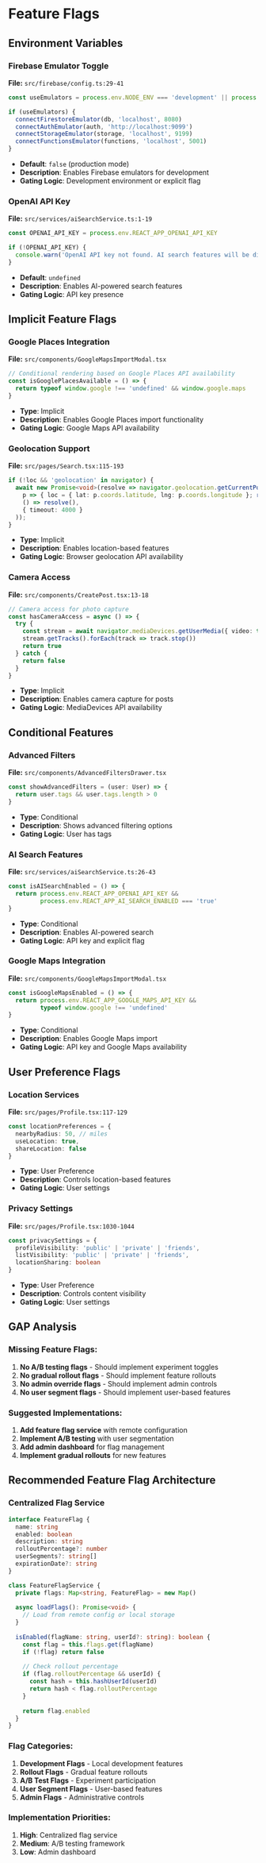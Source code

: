 # Feature Flags

## Environment Variables

### Firebase Emulator Toggle
**File:** `src/firebase/config.ts:29-41`
```typescript
const useEmulators = process.env.NODE_ENV === 'development' || process.env.REACT_APP_USE_EMULATORS === 'true'

if (useEmulators) {
  connectFirestoreEmulator(db, 'localhost', 8080)
  connectAuthEmulator(auth, 'http://localhost:9099')
  connectStorageEmulator(storage, 'localhost', 9199)
  connectFunctionsEmulator(functions, 'localhost', 5001)
}
```
- **Default**: `false` (production mode)
- **Description**: Enables Firebase emulators for development
- **Gating Logic**: Development environment or explicit flag

### OpenAI API Key
**File:** `src/services/aiSearchService.ts:1-19`
```typescript
const OPENAI_API_KEY = process.env.REACT_APP_OPENAI_API_KEY

if (!OPENAI_API_KEY) {
  console.warn('OpenAI API key not found. AI search features will be disabled.')
}
```
- **Default**: `undefined`
- **Description**: Enables AI-powered search features
- **Gating Logic**: API key presence

## Implicit Feature Flags

### Google Places Integration
**File:** `src/components/GoogleMapsImportModal.tsx`
```typescript
// Conditional rendering based on Google Places API availability
const isGooglePlacesAvailable = () => {
  return typeof window.google !== 'undefined' && window.google.maps
}
```
- **Type**: Implicit
- **Description**: Enables Google Places import functionality
- **Gating Logic**: Google Maps API availability

### Geolocation Support
**File:** `src/pages/Search.tsx:115-193`
```typescript
if (!loc && 'geolocation' in navigator) {
  await new Promise<void>(resolve => navigator.geolocation.getCurrentPosition(
    p => { loc = { lat: p.coords.latitude, lng: p.coords.longitude }; resolve(); }, 
    () => resolve(), 
    { timeout: 4000 }
  ));
}
```
- **Type**: Implicit
- **Description**: Enables location-based features
- **Gating Logic**: Browser geolocation API availability

### Camera Access
**File:** `src/components/CreatePost.tsx:13-18`
```typescript
// Camera access for photo capture
const hasCameraAccess = async () => {
  try {
    const stream = await navigator.mediaDevices.getUserMedia({ video: true })
    stream.getTracks().forEach(track => track.stop())
    return true
  } catch {
    return false
  }
}
```
- **Type**: Implicit
- **Description**: Enables camera capture for posts
- **Gating Logic**: MediaDevices API availability

## Conditional Features

### Advanced Filters
**File:** `src/components/AdvancedFiltersDrawer.tsx`
```typescript
const showAdvancedFilters = (user: User) => {
  return user.tags && user.tags.length > 0
}
```
- **Type**: Conditional
- **Description**: Shows advanced filtering options
- **Gating Logic**: User has tags

### AI Search Features
**File:** `src/services/aiSearchService.ts:26-43`
```typescript
const isAISearchEnabled = () => {
  return process.env.REACT_APP_OPENAI_API_KEY && 
         process.env.REACT_APP_AI_SEARCH_ENABLED === 'true'
}
```
- **Type**: Conditional
- **Description**: Enables AI-powered search
- **Gating Logic**: API key and explicit flag

### Google Maps Integration
**File:** `src/components/GoogleMapsImportModal.tsx`
```typescript
const isGoogleMapsEnabled = () => {
  return process.env.REACT_APP_GOOGLE_MAPS_API_KEY && 
         typeof window.google !== 'undefined'
}
```
- **Type**: Conditional
- **Description**: Enables Google Maps import
- **Gating Logic**: API key and Google Maps availability

## User Preference Flags

### Location Services
**File:** `src/pages/Profile.tsx:117-129`
```typescript
const locationPreferences = {
  nearbyRadius: 50, // miles
  useLocation: true,
  shareLocation: false
}
```
- **Type**: User Preference
- **Description**: Controls location-based features
- **Gating Logic**: User settings

### Privacy Settings
**File:** `src/pages/Profile.tsx:1030-1044`
```typescript
const privacySettings = {
  profileVisibility: 'public' | 'private' | 'friends',
  listVisibility: 'public' | 'private' | 'friends',
  locationSharing: boolean
}
```
- **Type**: User Preference
- **Description**: Controls content visibility
- **Gating Logic**: User settings

## GAP Analysis

### Missing Feature Flags:
1. **No A/B testing flags** - Should implement experiment toggles
2. **No gradual rollout flags** - Should implement feature rollouts
3. **No admin override flags** - Should implement admin controls
4. **No user segment flags** - Should implement user-based features

### Suggested Implementations:
1. **Add feature flag service** with remote configuration
2. **Implement A/B testing** with user segmentation
3. **Add admin dashboard** for flag management
4. **Implement gradual rollouts** for new features

## Recommended Feature Flag Architecture

### Centralized Flag Service
```typescript
interface FeatureFlag {
  name: string
  enabled: boolean
  description: string
  rolloutPercentage?: number
  userSegments?: string[]
  expirationDate?: string
}

class FeatureFlagService {
  private flags: Map<string, FeatureFlag> = new Map()
  
  async loadFlags(): Promise<void> {
    // Load from remote config or local storage
  }
  
  isEnabled(flagName: string, userId?: string): boolean {
    const flag = this.flags.get(flagName)
    if (!flag) return false
    
    // Check rollout percentage
    if (flag.rolloutPercentage && userId) {
      const hash = this.hashUserId(userId)
      return hash < flag.rolloutPercentage
    }
    
    return flag.enabled
  }
}
```

### Flag Categories:
1. **Development Flags** - Local development features
2. **Rollout Flags** - Gradual feature rollouts
3. **A/B Test Flags** - Experiment participation
4. **User Segment Flags** - User-based features
5. **Admin Flags** - Administrative controls

### Implementation Priorities:
1. **High**: Centralized flag service
2. **Medium**: A/B testing framework
3. **Low**: Admin dashboard
